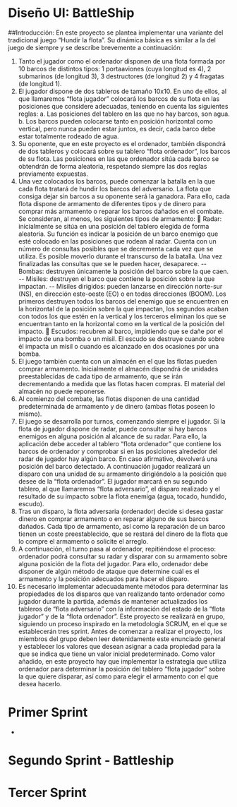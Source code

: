 # Diseño UI: BattleShip
##Introducción:
En este proyecto se plantea implementar una variante del tradicional juego “Hundir la flota”. Su
dinámica básica es similar a la del juego de siempre y se describe brevemente a continuación:
1. Tanto el jugador como el ordenador disponen de una flota formada por 10 barcos de distintos
tipos: 1 portaaviones (cuya longitud es 4), 2 submarinos (de longitud 3), 3 destructores (de
longitud 2) y 4 fragatas (de longitud 1).
2. El jugador dispone de dos tableros de tamaño 10x10. En uno de ellos, al que llamaremos
“flota jugador” colocará los barcos de su flota en las posiciones que considere adecuadas,
teniendo en cuenta las siguientes reglas:
a. Las posiciones del tablero en las que no hay barcos, son agua.
b. Los barcos pueden colocarse tanto en posición horizontal como vertical, pero nunca
pueden estar juntos, es decir, cada barco debe estar totalmente rodeado de agua.
3. Su oponente, que en este proyecto es el ordenador, también dispondrá de dos tableros y
colocará sobre su tablero “flota ordenador”, los barcos de su flota. Las posiciones en las que
ordenador sitúa cada barco se obtendrán de forma aleatoria, respetando siempre las dos
reglas previamente expuestas.
4. Una vez colocados los barcos, puede comenzar la batalla en la que cada flota tratará de hundir
los barcos del adversario. La flota que consiga dejar sin barcos a su oponente será la
ganadora. Para ello, cada flota dispone de armamento de diferentes tipos y de dinero para
comprar más armamento o reparar los barcos dañados en el combate. Se consideran, al
menos, los siguientes tipos de armamento:
 Radar: inicialmente se sitúa en una posición del tablero elegida de forma aleatoria. Su
función es indicar la posición de un barco enemigo que esté colocado en las posiciones que
rodean al radar. Cuenta con un número de consultas posibles que se decrementa cada vez
que se utiliza. Es posible moverlo durante el transcurso de la batalla. Una vez finalizadas las
consultas que se le pueden hacer, desaparece.
-- Bombas: destruyen únicamente la posición del barco sobre la que caen.
-- Misiles: destruyen el barco que contiene la posición sobre la que impactan.
-- Misiles dirigidos: pueden lanzarse en dirección norte-sur (NS), en dirección este-oeste (EO) o en todas direcciones (BOOM). Los primeros destruyen todos los barcos del enemigo que se encuentren en la horizontal de la posición sobre la que impactan, los segundos acaban con todos los que estén en la vertical y los terceros eliminan los que se encuentran tanto en la horizontal como en la vertical de la posición del impacto.  Escudos: recubren al barco, impidiendo que se dañe por el impacto de una bomba o un misil. El escudo se destruye cuando sobre él impacta un misil o cuando es alcanzado en dos ocasiones por una bomba.
5. El juego también cuenta con un almacén en el que las flotas pueden comprar armamento. Inicialmente el almacén dispondrá de unidades preestablecidas de cada tipo de armamento, que se irán decrementando a medida que las flotas hacen compras. El material del almacén no puede reponerse.
6. Al comienzo del combate, las flotas disponen de una cantidad predeterminada de armamento y de dinero (ambas flotas poseen lo mismo).
7. El juego se desarrolla por turnos, comenzando siempre el jugador. Si la flota de jugador dispone de radar, puede consultar si hay barcos enemigos en alguna posición al alcance de su radar. Para ello, la aplicación debe acceder al tablero “flota ordenador” que contiene los barcos de ordenador y comprobar si en las posiciones alrededor del radar de jugador hay algún barco. En caso afirmativo, devolverá una posición del barco detectado. A continuación jugador realizará un disparo con una unidad de su armamento dirigiéndolo a la posición que desee de la “flota ordenador”. El jugador marcará en su segundo tablero, al que llamaremos “flota adversario”, el disparo realizado y el resultado de su impacto sobre la flota enemiga (agua, tocado, hundido, escudo).
8. Tras un disparo, la flota adversaria (ordenador) decide si desea gastar dinero en comprar armamento o en reparar alguno de sus barcos dañados. Cada tipo de armamento, así como la reparación de un barco tienen un coste preestablecido, que se restará del dinero de la flota que lo compre el armamento o solicite el arreglo. 
9. A continuación, el turno pasa al ordenador, repitiéndose el proceso: ordenador podrá consultar su radar y disparar con su armamento sobre alguna posición de la flota del jugador. Para ello, ordenador debe disponer de algún método de ataque que determine cuál es el armamento y la posición adecuados para hacer el disparo.
10. Es necesario implementar adecuadamente métodos para determinar las propiedades de los disparos que van realizando tanto ordenador como jugador durante la partida, además de mantener actualizados los tableros de “flota adversario” con la información del estado de la “flota jugador” y de la “flota ordenador”.
Este proyecto se realizará en grupo, siguiendo un proceso inspirado en la metodología SCRUM, en el que se establecerán tres sprint. Antes de comenzar a realizar el proyecto, los miembros del grupo deben leer detenidamente este enunciado general y establecer los valores que desean asignar a cada propiedad para la que se indica que tiene un valor inicial predeterminado. Como valor añadido, en este proyecto hay que implementar la estrategia que utiliza ordenador para determinar la posición del tablero “flota jugador” sobre la que quiere disparar, así como para elegir el armamento con el que desea hacerlo.
# Primer Sprint
-

# Segundo Sprint - Battleship

# Tercer Sprint 